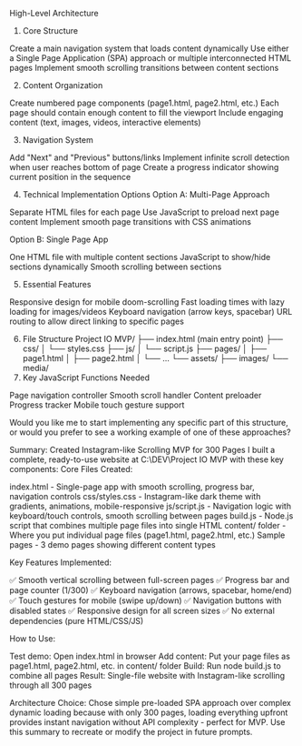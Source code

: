 High-Level Architecture
1. Core Structure

Create a main navigation system that loads content dynamically
Use either a Single Page Application (SPA) approach or multiple interconnected HTML pages
Implement smooth scrolling transitions between content sections

2. Content Organization

Create numbered page components (page1.html, page2.html, etc.)
Each page should contain enough content to fill the viewport
Include engaging content (text, images, videos, interactive elements)

3. Navigation System

Add "Next" and "Previous" buttons/links
Implement infinite scroll detection when user reaches bottom of page
Create a progress indicator showing current position in the sequence

4. Technical Implementation Options
Option A: Multi-Page Approach

Separate HTML files for each page
Use JavaScript to preload next page content
Implement smooth page transitions with CSS animations

Option B: Single Page App

One HTML file with multiple content sections
JavaScript to show/hide sections dynamically
Smooth scrolling between sections

5. Essential Features

Responsive design for mobile doom-scrolling
Fast loading times with lazy loading for images/videos
Keyboard navigation (arrow keys, spacebar)
URL routing to allow direct linking to specific pages

6. File Structure
Project IO MVP/
├── index.html (main entry point)
├── css/
│   └── styles.css
├── js/
│   └── script.js
├── pages/
│   ├── page1.html
│   ├── page2.html
│   └── ...
└── assets/
    ├── images/
    └── media/
7. Key JavaScript Functions Needed

Page navigation controller
Smooth scroll handler
Content preloader
Progress tracker
Mobile touch gesture support

Would you like me to start implementing any specific part of this structure, or would you prefer to see a working example of one of these approaches?



Summary: Created Instagram-like Scrolling MVP for 300 Pages
I built a complete, ready-to-use website at C:\DEV\Project IO MVP with these key components:
Core Files Created:

index.html - Single-page app with smooth scrolling, progress bar, navigation controls
css/styles.css - Instagram-like dark theme with gradients, animations, mobile-responsive
js/script.js - Navigation logic with keyboard/touch controls, smooth scrolling between pages
build.js - Node.js script that combines multiple page files into single HTML
content/ folder - Where you put individual page files (page1.html, page2.html, etc.)
Sample pages - 3 demo pages showing different content types

Key Features Implemented:

✅ Smooth vertical scrolling between full-screen pages
✅ Progress bar and page counter (1/300)
✅ Keyboard navigation (arrows, spacebar, home/end)
✅ Touch gestures for mobile (swipe up/down)
✅ Navigation buttons with disabled states
✅ Responsive design for all screen sizes
✅ No external dependencies (pure HTML/CSS/JS)

How to Use:

Test demo: Open index.html in browser
Add content: Put your page files as page1.html, page2.html, etc. in content/ folder
Build: Run node build.js to combine all pages
Result: Single-file website with Instagram-like scrolling through all 300 pages

Architecture Choice:
Chose simple pre-loaded SPA approach over complex dynamic loading because with only 300 pages, loading everything upfront provides instant navigation without API complexity - perfect for MVP.
Use this summary to recreate or modify the project in future prompts.